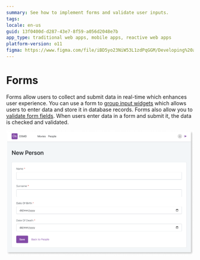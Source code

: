 ```yaml
---
summary: See how to implement forms and validate user inputs.
tags: 
locale: en-us
guid: 13f0400d-d287-43e7-8f59-a056d2048e7b
app_type: traditional web apps, mobile apps, reactive web apps
platform-version: o11
figma: https://www.figma.com/file/iBD5yo23NiW53L1zdPqGGM/Developing%20an%20Application?node-id=199:75
---
```


# Forms

Forms allow users to collect and submit data in real-time which enhances user experience. You can use a form to [group input widgets](form-use.md) which allows users to enter data and store it in database records. Forms also allow you to [validate form fields](form-validate.md). When users enter data in a form and submit it, the data is checked and validated.

![Screenshot of a user form with various input fields for data collection and submission](images/form-example-ss.png "Example of a User Form")
